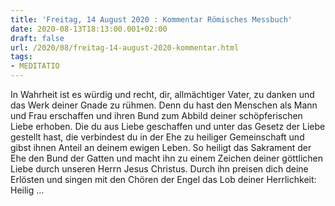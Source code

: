 ```yaml
---
title: 'Freitag, 14 August 2020 : Kommentar Römisches Messbuch'
date: 2020-08-13T18:13:00.001+02:00
draft: false
url: /2020/08/freitag-14-august-2020-kommentar.html
tags: 
- MEDITATIO
---
```


In Wahrheit ist es würdig und recht, dir, allmächtiger Vater, zu danken und das Werk deiner Gnade zu rühmen. Denn du hast den Menschen als Mann und Frau erschaffen und ihren Bund zum Abbild deiner schöpferischen Liebe erhoben. Die du aus Liebe geschaffen und unter das Gesetz der Liebe gestellt hast, die verbindest du in der Ehe zu heiliger Gemeinschaft und gibst ihnen Anteil an deinem ewigen Leben. So heiligt das Sakrament der Ehe den Bund der Gatten und macht ihn zu einem Zeichen deiner göttlichen Liebe durch unseren Herrn Jesus Christus. Durch ihn preisen dich deine Erlösten und singen mit den Chören der Engel das Lob deiner Herrlichkeit: Heilig …